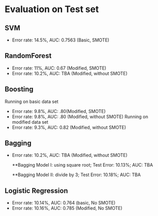 # Evaluation on Test set

## SVM
* Error rate: 14.5%, AUC: 0.7563 (Basic, SMOTE)

## RandomForest
* Error rate: 11%, AUC: 0.67 (Modified, SMOTE)
* Error rate: 10.2%, AUC: TBA (Modified, without SMOTE)

## Boosting
Running on basic data set
* Error rate: 9.8%, AUC: .80(Modified, SMOTE)
* Error rate: 9.8%, AUC: .80 (Modified, without SMOTE)
Running on modified data set
* Error rate: 9.3%, AUC: 0.82 (Modified, without SMOTE)

## Bagging
* Error rate: 10.2%, AUC: TBA (Modified, without SMOTE)

  **Bagging Model I: using square root; Test Error: 10.13%; AUC: TBA
  
  **Bagging Model II: divide by 3; Test Error: 10.18%; AUC: TBA

## Logistic Regression
* Error rate: 10.14%, AUC: 0.764 (basic, No SMOTE)
* Error rate: 10.16%, AUC: 0.785 (Modified, No SMOTE)
